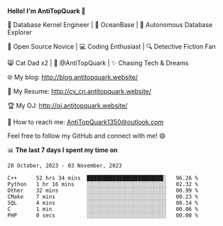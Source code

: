 
**Hello! I'm AntiTopQuark 👋**

🔧 Database Kernel Engineer | 🌊 OceanBase | 🤖 Autonomous Database Explorer

🌱 Open Source Novice | 💻 Coding Enthusiast | 🔍 Detective Fiction Fan

😸 Cat Dad x2 | 🎉 @AntiTopQuark | ✨ Chasing Tech & Dreams

🌐 My blog: http://blog.antitopquark.website/

📄 My Resume: http://cv_cn.antitopquark.website/

🏆 My OJ: http://oj.antitopquark.website/

📧 How to reach me: AntiTopQuark1350@outlook.com

Feel free to follow my GitHub and connect with me! 😄

📊 **The last 7 days I spent my time on** 

<!--START_SECTION:waka-->
```text
28 October, 2023 - 03 November, 2023

C++      52 hrs 34 mins  ████████████████████████░   96.26 % 
Python   1 hr 16 mins    ░░░░░░░░░░░░░░░░░░░░░░░░░   02.32 % 
Other    32 mins         ░░░░░░░░░░░░░░░░░░░░░░░░░   00.99 % 
CMake    7 mins          ░░░░░░░░░░░░░░░░░░░░░░░░░   00.23 % 
SQL      4 mins          ░░░░░░░░░░░░░░░░░░░░░░░░░   00.14 % 
C        1 min           ░░░░░░░░░░░░░░░░░░░░░░░░░   00.06 % 
PHP      0 secs          ░░░░░░░░░░░░░░░░░░░░░░░░░   00.00 %
```
<!--END_SECTION:waka-->



